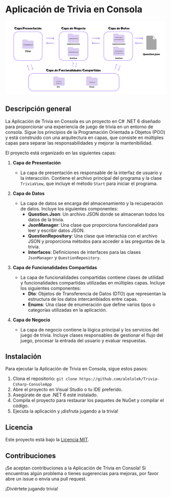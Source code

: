 # Aplicación de Trivia en Consola

![Diagrama de Arquitectura](https://github.com/alelolek/Trivia-Csharp-ConsoleApp/blob/main/DiagramaDeArquitectura.png)

## Descripción general
La Aplicación de Trivia en Consola es un proyecto en C# .NET 6 diseñado para proporcionar una experiencia de juego de trivia en un entorno de consola. Sigue los principios de la Programación Orientada a Objetos (POO) y está construido con una arquitectura en capas, que consiste en múltiples capas para separar las responsabilidades y mejorar la mantenibilidad.

El proyecto está organizado en las siguientes capas:

1. **Capa de Presentación**
   - La capa de presentación es responsable de la interfaz de usuario y la interacción. Contiene el archivo principal del programa y la clase `TriviaView`, que incluye el método `Start` para iniciar el programa.

2. **Capa de Datos**
   - La capa de datos se encarga del almacenamiento y la recuperación de datos. Incluye los siguientes componentes:
     - **Question.Json**: Un archivo JSON donde se almacenan todos los datos de la trivia.
     - **JsonManager**: Una clase que proporciona funcionalidad para leer y escribir datos JSON.
     - **QuestionRepository**: Una clase que interactúa con el archivo JSON y proporciona métodos para acceder a las preguntas de la trivia.
     - **Interfaces**: Definiciones de interfaces para las clases `JsonManager` y `QuestionRepository`.

3. **Capa de Funcionalidades Compartidas**
   - La capa de funcionalidades compartidas contiene clases de utilidad y funcionalidades compartidas utilizadas en múltiples capas. Incluye los siguientes componentes:
     - **Dto**: Objetos de Transferencia de Datos (DTO) que representan la estructura de los datos intercambiados entre capas.
     - **Enums**: Una clase de enumeración que define varios tipos o categorías utilizadas en la aplicación.

4. **Capa de Negocio**
   - La capa de negocio contiene la lógica principal y los servicios del juego de trivia. Incluye clases responsables de gestionar el flujo del juego, procesar la entrada del usuario y evaluar respuestas.

## Instalación
Para ejecutar la Aplicación de Trivia en Consola, sigue estos pasos:

1. Clona el repositorio: `git clone https://github.com/alelolek/Trivia-Csharp-ConsoleApp`
2. Abre el proyecto en Visual Studio o tu IDE preferido.
3. Asegúrate de que .NET 6 esté instalado.
4. Compila el proyecto para restaurar los paquetes de NuGet y compilar el código.
5. Ejecuta la aplicación y ¡disfruta jugando a la trivia!

## Licencia
Este proyecto está bajo la [Licencia MIT](https://github.com/alelolek/Trivia-Csharp-ConsoleApp/blob/main/LICENSE.txt).

## Contribuciones
¡Se aceptan contribuciones a la Aplicación de Trivia en Consola! Si encuentras algún problema o tienes sugerencias para mejoras, por favor abre un issue o envía una pull request.

¡Diviértete jugando trivia!
